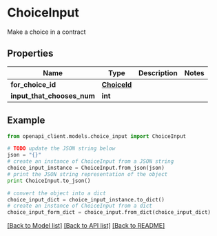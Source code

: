 # ChoiceInput

Make a choice in a contract

## Properties
Name | Type | Description | Notes
------------ | ------------- | ------------- | -------------
**for_choice_id** | [**ChoiceId**](ChoiceId.md) |  | 
**input_that_chooses_num** | **int** |  | 

## Example

```python
from openapi_client.models.choice_input import ChoiceInput

# TODO update the JSON string below
json = "{}"
# create an instance of ChoiceInput from a JSON string
choice_input_instance = ChoiceInput.from_json(json)
# print the JSON string representation of the object
print ChoiceInput.to_json()

# convert the object into a dict
choice_input_dict = choice_input_instance.to_dict()
# create an instance of ChoiceInput from a dict
choice_input_form_dict = choice_input.from_dict(choice_input_dict)
```
[[Back to Model list]](../README.md#documentation-for-models) [[Back to API list]](../README.md#documentation-for-api-endpoints) [[Back to README]](../README.md)


